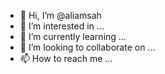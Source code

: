 - 👋 Hi, I’m @aliamsah
- 👀 I’m interested in ...
- 🌱 I’m currently learning ...
- 💞️ I’m looking to collaborate on ...
- 📫 How to reach me ...

<!---
aliamsah/aliamsah is a ✨ special ✨ repository because its `README.md` (this file) appears on your GitHub profile.
You can click the Preview link to take a look at your changes.
--->
